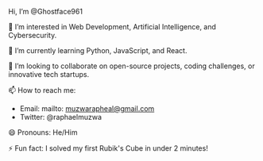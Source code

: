 Hi, I’m @Ghostface961

👀 I’m interested in Web Development, Artificial Intelligence, and Cybersecurity.

🌱 I’m currently learning Python, JavaScript, and React.

💞️ I’m looking to collaborate on open-source projects, coding challenges, or innovative tech startups.

📫 How to reach me:
- Email: mailto: muzwarapheal@gmail.com
- Twitter: @raphaelmuzwa

😄 Pronouns: He/Him

⚡ Fun fact: I solved my first Rubik's Cube in under 2 minutes!

<!---
Ghostface961/Ghostface961 is a ✨ special ✨ repository because its `README.md` (this file) appears on your GitHub profile.
You can click the Preview link to take a look at your changes.
--->
